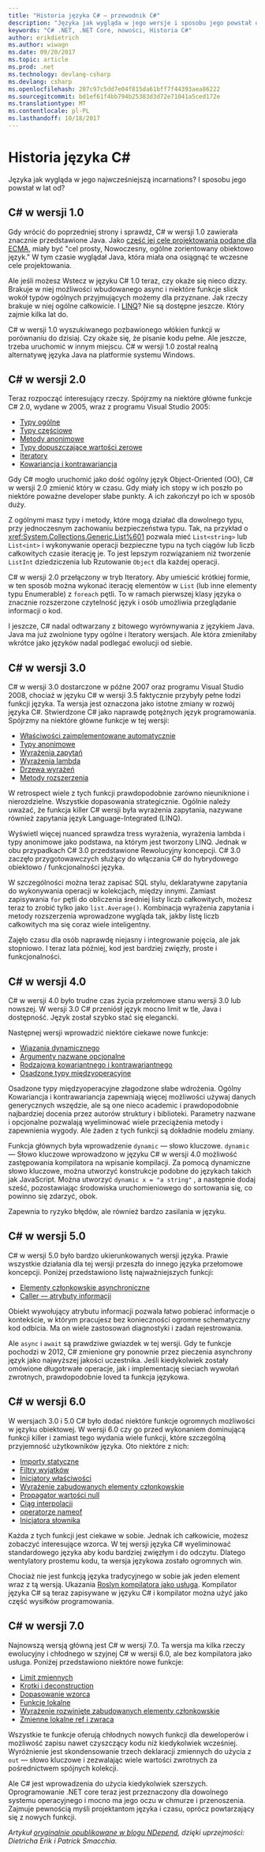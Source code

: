 ```yaml
---
title: "Historia języka C# — przewodnik C#"
description: "Języka jak wygląda w jego wersje i sposobu jego powstał od?"
keywords: "C# .NET, .NET Core, nowości, Historia C#"
author: erikdietrich
ms.author: wiwagn
ms.date: 09/20/2017
ms.topic: article
ms.prod: .net
ms.technology: devlang-csharp
ms.devlang: csharp
ms.openlocfilehash: 207c97c5dd7e04f815da61bff7f44393aea86222
ms.sourcegitcommit: bd1ef61f4bb794b25383d3d72e71041a5ced172e
ms.translationtype: MT
ms.contentlocale: pl-PL
ms.lasthandoff: 10/18/2017
---
```

# <a name="the-history-of-c"></a>Historia języka C# #

Języka jak wygląda w jego najwcześniejszą incarnations? I sposobu jego powstał w lat od?

## <a name="c-version-10"></a>C# w wersji 1.0

Gdy wrócić do poprzedniej strony i sprawdź, C# w wersji 1.0 zawierała znacznie przedstawione Java. Jako [część jej cele projektowania podane dla ECMA](http://feeldotneteasy.blogspot.com/2011/01/c-design-goals.html), miały być "cel prosty, Nowoczesny, ogólne zorientowany obiektowo język."  W tym czasie wyglądał Java, która miała ona osiągnąć te wczesne cele projektowania.

Ale jeśli możesz Wstecz w języku C# 1.0 teraz, czy okaże się nieco dizzy. Brakuje w niej możliwości wbudowanego async i niektóre funkcje slick wokół typów ogólnych przyjmujących możemy dla przyznane. Jak rzeczy brakuje w niej ogólne całkowicie.  I [LINQ](../linq/index.md)? Nie są dostępne jeszcze. Który zajmie kilka lat do.

C# w wersji 1.0 wyszukiwanego pozbawionego włókien funkcji w porównaniu do dzisiaj. Czy okaże się, że pisanie kodu pełne. Ale jeszcze, trzeba uruchomić w innym miejscu. C# w wersji 1.0 został realną alternatywę języka Java na platformie systemu Windows.

## <a name="c-version-20"></a>C# w wersji 2.0

Teraz rozpocząć interesujący rzeczy. Spójrzmy na niektóre główne funkcje C# 2.0, wydane w 2005, wraz z programu Visual Studio 2005:

- [Typy ogólne](../programming-guide/generics/index.md)
- [Typy częściowe](../programming-guide/classes-and-structs/partial-classes-and-methods.md#partial-classes)
- [Metody anonimowe](../programming-guide/statements-expressions-operators/anonymous-methods.md)
- [Typy dopuszczające wartości zerowe](../programming-guide/nullable-types/index.md)
- [Iteratory](../programming-guide/concepts/iterators.md)
- [Kowariancja i kontrawariancja](../programming-guide/concepts/covariance-contravariance/index.md)

Gdy C# mogło uruchomić jako dość ogólny język Object-Oriented (OO), C# w wersji 2.0 zmienić który w czasu. Gdy miały ich stopy w ich poszło po niektóre poważne developer słabe punkty. A ich zakończył po ich w sposób duży.

Z ogólnymi masz typy i metody, które mogą działać dla dowolnego typu, przy jednoczesnym zachowaniu bezpieczeństwa typu. Tak, na przykład o <xref:System.Collections.Generic.List%601> pozwala mieć `List<string>` lub `List<int>` i wykonywanie operacji bezpieczne typu na tych ciągów lub liczb całkowitych czasie iterację je. To jest lepszym rozwiązaniem niż tworzenie `ListInt` dziedziczenia lub Rzutowanie `Object` dla każdej operacji.

C# w wersji 2.0 przełączony w tryb Iteratory. Aby umieścić krótkiej formie, w ten sposób można wykonać iterację elementów w `List` (lub inne elementy typu Enumerable) z `foreach` pętli. To w ramach pierwszej klasy języka o znacznie rozszerzone czytelność język i osób umożliwia przeglądanie informacji o kod.

I jeszcze, C# nadal odtwarzany z bitowego wyrównywania z językiem Java. Java ma już zwolnione typy ogólne i Iteratory wersjach. Ale która zmieniłaby wkrótce jako języków nadal podlegać ewolucji od siebie.

## <a name="c-version-30"></a>C# w wersji 3.0

C# w wersji 3.0 dostarczone w późne 2007 oraz programu Visual Studio 2008, chociaż w języku C# w wersji 3.5 faktycznie przybyły pełne łodzi funkcji języka. Ta wersja jest oznaczona jako istotne zmiany w rozwój języka C#. Stwierdzone C# jako naprawdę potężnych język programowania. Spójrzmy na niektóre główne funkcje w tej wersji:

- [Właściwości zaimplementowane automatycznie](../programming-guide/classes-and-structs/auto-implemented-properties.md)
- [Typy anonimowe](../programming-guide/classes-and-structs/anonymous-types.md)
- [Wyrażenia zapytań](../linq/query-expression-basics.md)
- [Wyrażenia lambda](https://www.daedtech.com/introduction-to-c-lambda-expressions/)
- [Drzewa wyrażeń](https://blogs.msdn.microsoft.com/charlie/2008/01/31/expression-tree-basics/)
- [Metody rozszerzenia](https://www.codeproject.com/Tips/709310/Extension-Method-In-Csharp)

W retrospect wiele z tych funkcji prawdopodobnie zarówno nieuniknione i nierozdzielne. Wszystkie dopasowania strategicznie. Ogólnie należy uważać, że funkcja killer C# wersji była wyrażenia zapytania, nazywane również zapytania język Language-Integrated (LINQ).

Wyświetl więcej nuanced sprawdza tress wyrażenia, wyrażenia lambda i typy anonimowe jako podstawa, na którym jest tworzony LINQ. Jednak w obu przypadkach C# 3.0 przedstawione Rewolucyjny koncepcji. C# 3.0 zaczęło przygotowawczych służący do włączania C# do hybrydowego obiektowo / funkcjonalności języka.

W szczególności można teraz zapisać SQL stylu, deklaratywne zapytania do wykonywania operacji w kolekcjach, między innymi. Zamiast zapisywania `for` pętli do obliczenia średniej listy liczb całkowitych, możesz teraz to zrobić tylko jako `list.Average()`. Kombinacja wyrażenia zapytania i metody rozszerzenia wprowadzone wygląda tak, jakby listę liczb całkowitych ma się coraz wiele inteligentny.

Zajęło czasu dla osób naprawdę niejasny i integrowanie pojęcia, ale jak stopniowo. I teraz lata później, kod jest bardziej zwięzły, proste i funkcjonalności.

## <a name="c-version-40"></a>C# w wersji 4.0

C# w wersji 4.0 było trudne czas życia przełomowe stanu wersji 3.0 lub nowszej. W wersji 3.0 C# przeniósł język mocno limit w tle, Java i dostępność. Język został szybko stać się elegancki.

Następnej wersji wprowadzić niektóre ciekawe nowe funkcje:

- [Wiązania dynamicznego](../language-reference/keywords/dynamic.md)
- [Argumenty nazwane opcjonalne](../programming-guide/classes-and-structs/named-and-optional-arguments.md)
- [Rodzajowa kowariantnego i kontrawariantnego](../../standard/generics/covariance-and-contravariance.md)
- [Osadzone typy międzyoperacyjne](https://stackoverflow.com/questions/20514240/whats-the-difference-setting-embed-interop-types-true-and-false-in-visual-studi)

Osadzone typy międzyoperacyjne złagodzone słabe wdrożenia. Ogólny Kowariancja i kontrawariancja zapewniają więcej możliwości używaj danych generycznych wszędzie, ale są one nieco academic i prawdopodobnie najbardziej docenia przez autorów struktury i biblioteki. Parametry nazwane i opcjonalne pozwalają wyeliminować wiele przeciążenia metody i zapewnienia wygody. Ale żaden z tych funkcji są dokładnie modelu zmiany.

Funkcja głównych była wprowadzenie `dynamic` — słowo kluczowe. `dynamic` — Słowo kluczowe wprowadzono w języku C# w wersji 4.0 możliwość zastępowania kompilatora na wpisanie kompilacji. Za pomocą dynamiczne słowo kluczowe, można utworzyć konstrukcje podobne do językach takich jak JavaScript. Można utworzyć `dynamic x = "a string"` , a następnie dodaj sześć, pozostawiając środowiska uruchomieniowego do sortowania się, co powinno się zdarzyć, obok.

Zapewnia to ryzyko błędów, ale również bardzo zasilania w języku.

## <a name="c-version-50"></a>C# w wersji 5.0

C# w wersji 5.0 było bardzo ukierunkowanych wersji języka. Prawie wszystkie działania dla tej wersji przeszła do innego języka przełomowe koncepcji.  Poniżej przedstawiono listę najważniejszych funkcji:

- [Elementy członkowskie asynchroniczne](../async.md)
- [Caller — atrybuty informacji](https://www.codeproject.com/Tips/606379/Caller-Info-Attributes-in-Csharp)

Obiekt wywołujący atrybutu informacji pozwala łatwo pobierać informacje o kontekście, w którym pracujesz bez konieczności ogromne schematyczny kod odbicia. Ma on wiele zastosowań diagnostyki i zadań rejestrowania.

Ale `async` i `await` są prawdziwe gwiazdek w tej wersji. Gdy te funkcje pochodzi w 2012, C# zmienione gry ponownie przez pieczenia asynchrony język jako najwyższej jakości uczestnika. Jeśli kiedykolwiek zostały omówione długotrwałe operacje, jak i implementację sieciach wywołań zwrotnych, prawdopodobnie loved ta funkcja językowa.

## <a name="c-version-60"></a>C# w wersji 6.0

W wersjach 3.0 i 5.0 C# było dodać niektóre funkcje ogromnych możliwości w języku obiektowej. W wersji 6.0 czy go przed wykonaniem dominującą funkcji killer i zamiast tego wydania wiele funkcji, które szczególną przyjemność użytkowników języka. Oto niektóre z nich:

- [Importy statyczne](../language-reference/keywords/using-static.md)
- [Filtry wyjątków](https://www.thomaslevesque.com/2015/06/21/exception-filters-in-c-6/)
- [Inicjatory właściwości](http://geekswithblogs.net/WinAZ/archive/2015/06/30/whatrsquos-new-in-c-6.0-auto-property-initializers.aspx)
- [Wyrażenie zabudowanych elementy członkowskie](https://lostechies.com/jimmybogard/2015/12/17/c-6-feature-review-expression-bodied-function-members/)
- [Propagator wartości null](https://davefancher.com/2014/08/14/c-6-0-null-propagation-operator/)
- [Ciąg interpolacji](../language-reference/keywords/interpolated-strings.md)
- [operatorze nameof](https://stackoverflow.com/questions/31695900/what-is-the-purpose-of-nameof)
- [Inicjatora słownika](../programming-guide/classes-and-structs/how-to-initialize-a-dictionary-with-a-collection-initializer.md)

Każda z tych funkcji jest ciekawe w sobie. Jednak ich całkowicie, możesz zobaczyć interesujące wzorca. W tej wersji języka C# wyeliminować standardowego języka aby kodu bardziej zwięzłym i do odczytu. Dlatego wentylatory prostemu kodu, ta wersja językowa zostało ogromnych win.

Chociaż nie jest funkcją języka tradycyjnego w sobie jak jeden element wraz z tą wersją. Ukazania [Roslyn kompilatora jako usługa](https://github.com/dotnet/roslyn). Kompilator języka C# są teraz zapisywane w języku C# i kompilator można użyć jako część wysiłków programowania.

## <a name="c-version-70"></a>C# w wersji 7.0

Najnowszą wersją główną jest C# w wersji 7.0. Ta wersja ma kilka rzeczy ewolucyjny i chłodnego w szyjnej C# w wersji 6.0, ale bez kompilatora jako usługa. Poniżej przedstawiono niektóre nowe funkcje:

- [Limit zmiennych](http://www.c-sharpcorner.com/article/out-variables-in-c-sharp-7-0/)
- [Krotki i deconstruction](https://www.thomaslevesque.com/2016/08/23/tuple-deconstruction-in-c-7/)
- [Dopasowanie wzorca](./csharp-7.md#pattern-matching)
- [Funkcje lokalne](http://www.infoworld.com/article/3182416/application-development/c-7-in-depth-exploring-local-functions.html)
- [Wyrażenie rozwinięte zabudowanych elementy członkowskie](./csharp-7.md#more-expression-bodied-members)
- [Zmienne lokalne ref i zwraca](./csharp-7.md#ref-locals-and-returns)

Wszystkie te funkcje oferują chłodnych nowych funkcji dla deweloperów i możliwość zapisu nawet czyszczący kodu niż kiedykolwiek wcześniej. Wyróżnienie jest skondensowanie trzech deklaracji zmiennych do użycia z `out` — słowo kluczowe i zezwalając wiele wartości zwrotnych za pośrednictwem spójnych kolekcji.

Ale C# jest wprowadzenia do użycia kiedykolwiek szerszych. Oprogramowanie .NET core teraz jest przeznaczony dla dowolnego systemu operacyjnego i mocno ma jego oczu w chmurze i przenoszenia.  Zajmuje pewnością myśli projektantom języka i czasu, oprócz powtarzający się z nowych funkcji.

_Artykuł_ [ _oryginalnie opublikowane w blogu NDepend_](https://blog.ndepend.com/c-versions-look-language-history/)_, dzięki uprzejmości: Dietricha Erik i Patrick Smacchia._
